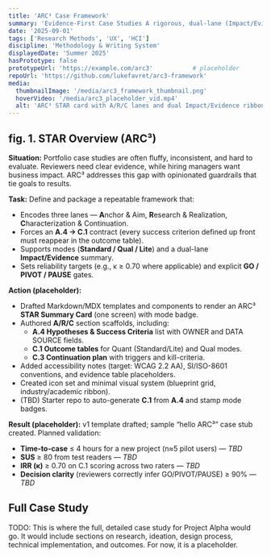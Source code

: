```yaml
---
title: 'ARC³ Case Framework'
summary: 'Evidence-First Case Studies A rigorous, dual-lane (Impact/Evidence) method for writing portfolio-ready case studies with explicit success criteria, ablations, and GO/PIVOT/PAUSE decision gates.'
date: '2025-09-01'
tags: ['Research Methods', 'UX', 'HCI']
discipline: 'Methodology & Writing System'
displayedDate: 'Summer 2025'
hasPrototype: false
prototypeUrl: 'https://example.com/arc3'           # placeholder
repoUrl: 'https://github.com/lukefavret/arc3-framework'           
media:
  thumbnailImage: '/media/arc3_framework_thumbnail.png'
  hoverVideo: '/media/arc3_placeholder_vid.mp4'
  alt: 'ARC³ STAR card with A/R/C lanes and dual Impact/Evidence ribbon.'
---
```


## fig. 1. STAR Overview (ARC³)

**Situation:** Portfolio case studies are often fluffy, inconsistent, and hard to evaluate. Reviewers need clear evidence, while hiring managers want business impact. ARC³ addresses this gap with opinionated guardrails that tie goals to results.

**Task:** Define and package a repeatable framework that:
- Encodes three lanes — **A**nchor & Aim, **R**esearch & Realization, **C**haracterization & Continuation.
- Forces an **A.4 → C.1** contract (every success criterion defined up front must reappear in the outcome table).
- Supports modes (**Standard / Qual / Lite**) and a dual-lane **Impact/Evidence** summary.
- Sets reliability targets (e.g., κ ≥ 0.70 where applicable) and explicit **GO / PIVOT / PAUSE** gates.

**Action (placeholder):**
- Drafted Markdown/MDX templates and components to render an ARC³ **STAR Summary Card** (one screen) with mode badge.
- Authored **A/R/C** section scaffolds, including:
  - **A.4 Hypotheses & Success Criteria** list with OWNER and DATA SOURCE fields.
  - **C.1 Outcome tables** for Quant (Standard/Lite) and Qual modes.
  - **C.3 Continuation plan** with triggers and kill-criteria.
- Added accessibility notes (target: WCAG 2.2 AA), SI/ISO-8601 conventions, and evidence table placeholders.
- Created icon set and minimal visual system (blueprint grid, industry/academic ribbon).
- (TBD) Starter repo to auto-generate **C.1** from **A.4** and stamp mode badges.

**Result (placeholder):** v1 template drafted; sample “hello ARC³” case stub created. Planned validation:
- **Time-to-case** ≤ 4 hours for a new project (n≈5 pilot users) — *TBD*  
- **SUS** ≥ 80 from test readers — *TBD*  
- **IRR (κ)** ≥ 0.70 on C.1 scoring across two raters — *TBD*  
- **Decision clarity** (reviewers correctly infer GO/PIVOT/PAUSE) ≥ 90% — *TBD*


## Full Case Study

TODO: This is where the full, detailed case study for Project Alpha would go. It would include sections on research, ideation, design process, technical implementation, and outcomes. For now, it is a placeholder.
